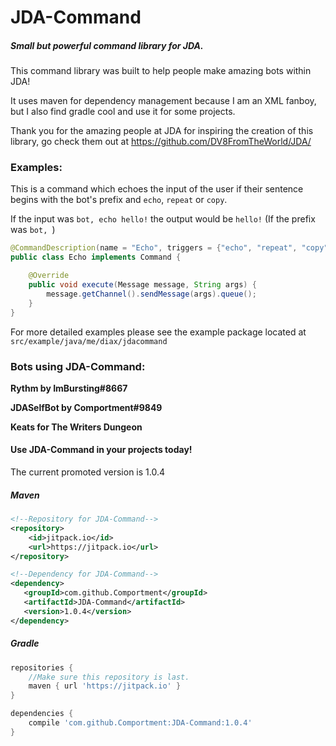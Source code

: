 <h1>JDA-Command</h1>
<h5>Small but powerful command library for JDA.</h5>

This command library was built to help people make amazing bots within JDA!

It uses maven for dependency management because I am an XML fanboy, but I also find gradle cool and use it for some projects.

Thank you for the amazing people at JDA for inspiring the creation of this library, go check them out at <link>https://github.com/DV8FromTheWorld/JDA/</link> 

<h3>Examples:</h3>

This is a command which echoes the input of the user if their sentence begins with the bot's prefix and `echo`, `repeat` or `copy`.


If the input was `bot, echo hello!` the output would be `hello!` (If the prefix was `bot, `) 
```java
@CommandDescription(name = "Echo", triggers = {"echo", "repeat", "copy"}, args = 1)
public class Echo implements Command {

    @Override
    public void execute(Message message, String args) {
        message.getChannel().sendMessage(args).queue();
    }
}
```

For more detailed examples please see the example package located at `src/example/java/me/diax/jdacommand`

<h3>Bots using JDA-Command:</h3>

<b>Rythm by ImBursting#8667</b>

<b>JDASelfBot by Comportment#9849</b>

<b>Keats for The Writers Dungeon</b>

<h4>Use JDA-Command in your projects today!</h4>

The current promoted version is 1.0.4

<h5>Maven</h5>

```xml
<!--Repository for JDA-Command-->
<repository>
    <id>jitpack.io</id>
    <url>https://jitpack.io</url>
</repository>
```

```xml
<!--Dependency for JDA-Command-->
<dependency>
   <groupId>com.github.Comportment</groupId>
   <artifactId>JDA-Command</artifactId>
   <version>1.0.4</version>
</dependency>
```

<h5>Gradle</h5>

```gradle
repositories {
    //Make sure this repository is last.
    maven { url 'https://jitpack.io' }
}

dependencies {
    compile 'com.github.Comportment:JDA-Command:1.0.4'
}
```
